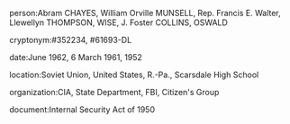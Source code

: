person:Abram CHAYES, William Orville MUNSELL, Rep. Francis E. Walter, Llewellyn THOMPSON, WISE, J. Foster COLLINS, OSWALD

cryptonym:#352234, #61693-DL

date:June 1962, 6 March 1961, 1952

location:Soviet Union, United States, R.-Pa., Scarsdale High School

organization:CIA, State Department, FBI, Citizen's Group

document:Internal Security Act of 1950

